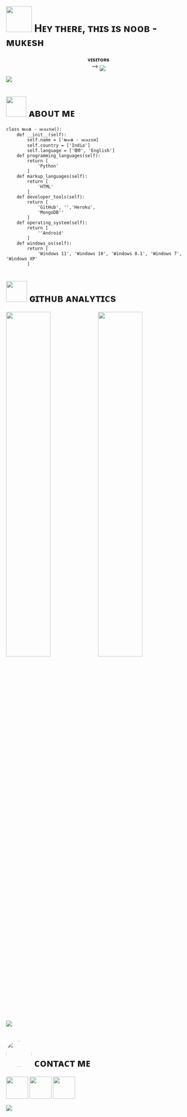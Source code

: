 

<h1> <img src="https://github.com/Noob-Mukesh/Noob-Mukesh/blob/master/resources/codes.webp" width="70px"> Hᴇʏ ᴛʜᴇʀᴇ, ᴛʜɪs ɪs ɴᴏᴏʙ - ᴍᴜᴋᴇsʜ </h1>
<p align="center">
    <b>ᴠɪsɪᴛᴏʀs</b><br>
 -->    <img align="middle" src="https://profile-counter.glitch.me/Noob-Mukesh/count.svg" />
</p>

[<img src="https://github.com/Noob-Mukesh/Noob-Mukesh/blob/master/resources/hr.gif"/>](https://github.com/Noob-Mukesh)

<h1> <img src="https://github.com/Noob-Mukesh/Noob-Mukesh/blob/master/resources/mukesh.mp4" width="55px"> ᴀʙᴏᴜᴛ ᴍᴇ </h1>

```python3
class ɴᴏᴏʙ - ᴍᴜᴋᴇsʜ():
    def __init__(self):
        self.name = ['ɴᴏᴏʙ - ᴍᴜᴋᴇsʜ]
        self.country = ['India']
        self.language = ['हिंदी', 'English']
    def programming_languages(self):
        return [
            'Python'
        ]
    def markup_languages(self):
        return [
            'HTML'
        ]
    def developer_tools(self):
        return [
            'GitHub', '','Heroku',
            'MongoDB''
        ]
    def operating_system(self):
        return [
            ''Android'
        ]
    def windows_os(self):
        return [
            'Windows 11', 'Windows 10', 'Windows 8.1', 'Windows 7', 'Windows XP'
        ]
 ```
<h1> <img src = "https://github.com/Noob-Mukesh/Noob-Mukesh/blob/master/resources/analytics.webp" width="57px"> ɢɪᴛʜᴜʙ ᴀɴᴀʟʏᴛɪᴄs </h1>

[<img src="https://github-readme-stats.vercel.app/api?username=Noob-Mukesh&count_private=true&show_icons=true&theme=chartreuse-dark&custom_title=What%27s+the+craic?&include_all_commits=true&hide_border=true&bg_color=000000" width="49%">](https://github.com/Noob-Mukesh)  [<img src="https://github-readme-streak-stats.herokuapp.com/?user=Noob-Mukesh&theme=chartreuse-dark&hide_border=True&bg_color=000000" width="49%">](https://github.com/Noob-Mukesh)

[<img src="https://github.com/Noob-Mukesh/Noob-Mukesh/blob/master/resources/hr.gif"/>](https://github.com/Noob-Mukesh)

<h1> <img src="https://github.com/Noob-Mukesh/Noob-Mukesh/blob/master/resources/connect.gif" width="70px" style="border-radius: 50%"> ᴄᴏɴᴛᴀᴄᴛ ᴍᴇ </h1>

 [<img src="https://github.com/Noob-Mukesh/Noob-Mukesh/blob/master/resources/telegram_icon.png" width="60px">](https://t.me/itz_mst_boi) [<img src="https://github.com/Noob-Mukesh/Noob-Mukesh/blob/master/resources/github_icon.png" width="60px">](https://github.com/Noob-Mukesh) [<img src="https://github.com/Noob-Mukesh/Noob-Mukesh/blob/master/resources/discord_logo.png" width="60px">](https://discordapp.com/users/)

[<img src="https://github.com/Noob-Mukesh/Noob-Mukesh/blob/master/resources/hr.gif"/>](https://github.com/Noob-Mukesh)


